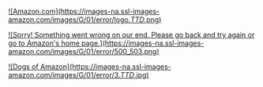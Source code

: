 [![Amazon.com](https://images-na.ssl-images-
amazon.com/images/G/01/error/logo._TTD_.png)](/ref=cs_503_logo)

[![Sorry! Something went wrong on our end. Please go back and try again or go
to Amazon's home page.](https://images-na.ssl-images-
amazon.com/images/G/01/error/500_503.png)](/ref=cs_503_link)

[![Dogs of Amazon](https://images-na.ssl-images-
amazon.com/images/G/01/error/3._TTD_.jpg)](/dogsofamazon/ref=cs_503_d)

